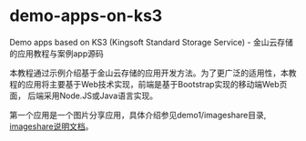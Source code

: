 # demo-apps-on-ks3
Demo apps based on KS3 (Kingsoft Standard Storage Service) - 金山云存储的应用教程与案例app源码

本教程通过示例介绍基于金山云存储的应用开发方法。为了更广泛的适用性，本教程的应用将主要基于Web技术实现，前端是基于Bootstrap实现的移动端Web页面，
后端采用Node.JS或Java语言实现。

第一个应用是一个图片分享应用，具体介绍参见demo1/imageshare目录, [imageshare说明文档](https://github.com/chenjin3/demo-apps-on-ks3/blob/master/demo1/readme.md)。
